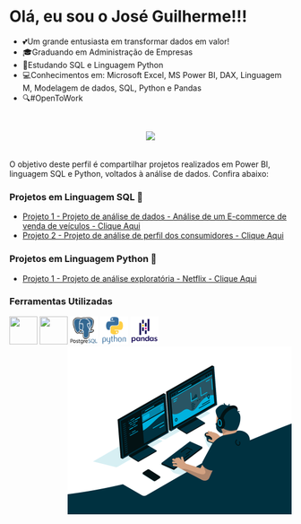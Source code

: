 # Olá, eu sou o José Guilherme!!!


- 💕Um grande entusiasta em transformar dados em valor!
- 🎓Graduando em Administração de Empresas
- 🚀Estudando SQL e Linguagem Python
- 💻Conhecimentos em: Microsoft Excel, MS Power BI, DAX, Linguagem M, Modelagem de dados, SQL, Python e Pandas
- 🔍#OpenToWork

<br />

<div align= 'center'>

![](https://komarev.com/ghpvc/?username=jguilhermeex&style=for-the-badge)

</div>

<br />
 O objetivo deste perfil é compartilhar projetos realizados em Power BI, linguagem SQL e Python, voltados à análise de dados.
 Confira abaixo:
 
 ### Projetos em Linguagem SQL 💾                                                                                                                                   
 - [Projeto 1 - Projeto de análise de dados - Análise de um E-commerce de venda de veículos - Clique Aqui](https://github.com/jguilhermeex/PortfolioSQL-02.git)
 - [Projeto 2 - Projeto de análise de perfil dos consumidores - Clique Aqui](https://github.com/jguilhermeex/PortfolioSQL-03.git)

 ### Projetos em Linguagem Python 🐍
 
- [Projeto 1  - Projeto de análise exploratória - Netflix - Clique Aqui](https://github.com/jguilhermeex/Python_Pandas.git)


### Ferramentas Utilizadas
 <div>
<img src="https://github.com/sempostma/office365-icons/blob/master/png/1024/excel.png"width="50" height=50"/>
<img src="https://github.com/microsoft/PowerBI-Icons/blob/main/PNG/Power-BI.png"width="50" height=50"/>
<img src="https://github.com/devicons/devicon/blob/master/icons/postgresql/postgresql-original-wordmark.svg" width="50" height=50"/>
<img src="https://github.com/devicons/devicon/blob/master/icons/python/python-original-wordmark.svg" width="50" height=50 "/>
<img src="https://github.com/devicons/devicon/blob/master/icons/pandas/pandas-original-wordmark.svg" width="50" height=50"/>


 
  
<div style="display: flex; justify-content: space-between;"> <br>
  <img align="left"height="300" alt="coding-time" src="code.gif">

   
   
   
   

      


   







